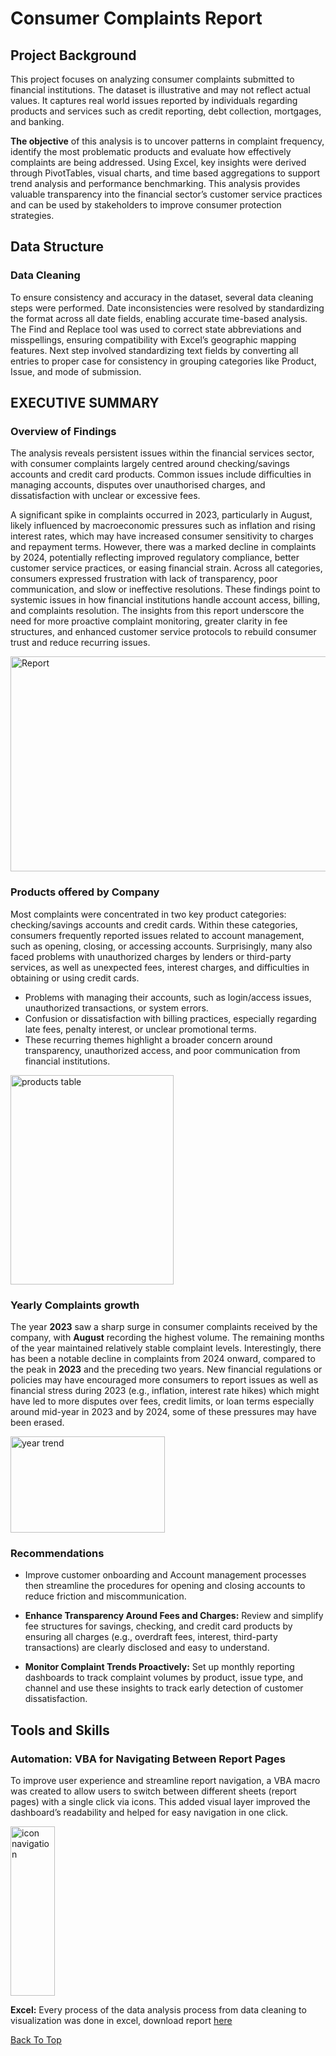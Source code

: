 # Consumer Complaints Report
## Project Background
This project focuses on analyzing consumer complaints submitted to financial institutions. The dataset is illustrative and may not reflect actual values. It captures real world issues reported by individuals regarding products and services such as credit reporting, debt collection, mortgages, and banking.

**The objective** of this analysis is to uncover patterns in complaint frequency, identify the most problematic products and evaluate how effectively complaints are being addressed.
Using Excel, key insights were derived through PivotTables, visual charts, and time based aggregations to support trend analysis and performance benchmarking.
This analysis provides valuable transparency into the financial sector’s customer service practices and can be used by stakeholders to improve consumer protection strategies.

## Data Structure

### Data Cleaning
To ensure consistency and accuracy in the dataset, several data cleaning steps were performed. Date inconsistencies were resolved by standardizing the format across all date fields, enabling accurate time-based analysis. The Find and Replace tool was used to correct state abbreviations and misspellings, ensuring compatibility with Excel’s geographic mapping features. Next step involved standardizing text fields by converting all entries to proper case for consistency in grouping categories like Product, Issue, and mode of submission.
 

## EXECUTIVE SUMMARY

### Overview of Findings
The analysis reveals persistent issues within the financial services sector, with consumer complaints largely centred around checking/savings accounts and credit card products. Common issues include difficulties in managing accounts, disputes over unauthorised charges, and dissatisfaction with unclear or excessive fees.

A significant spike in complaints occurred in 2023, particularly in August, likely influenced by macroeconomic pressures such as inflation and rising interest rates, which may have increased consumer sensitivity to charges and repayment terms. However, there was a marked decline in complaints by 2024, potentially reflecting improved regulatory compliance, better customer service practices, or easing financial strain.
Across all categories, consumers expressed frustration with lack of transparency, poor communication, and slow or ineffective resolutions. These findings point to systemic issues in how financial institutions handle account access, billing, and complaints resolution.
The insights from this report underscore the need for more proactive complaint monitoring, greater clarity in fee structures, and enhanced customer service protocols to rebuild consumer trust and reduce recurring issues.

<img width="599" height="344" alt="Report" src="https://github.com/user-attachments/assets/6f4bba4a-5ba9-47aa-9db0-126370e27e81" />

### Products offered by Company
Most complaints were concentrated in two key product categories: checking/savings accounts and credit cards. Within these categories, consumers frequently reported issues related to account management, such as opening, closing, or accessing accounts. Surprisingly, many also faced problems with unauthorized charges by lenders or third-party services, as well as unexpected fees, interest charges, and difficulties in obtaining or using credit cards.
- Problems with managing their accounts, such as login/access issues, unauthorized transactions, or system errors.
- Confusion or dissatisfaction with billing practices, especially regarding late fees, penalty interest, or unclear promotional terms.
- These recurring themes highlight a broader concern around transparency, unauthorized access, and poor communication from financial institutions.

<img width="261" height="335" alt="products table" src="https://github.com/user-attachments/assets/c28a9975-9b9c-43a3-8086-20578b9398cf" />


### Yearly Complaints growth

The year **2023** saw a sharp surge in consumer complaints received by the company, with **August** recording the highest volume. The remaining months of the year maintained relatively stable complaint levels. Interestingly, there has been a notable decline in complaints from 2024 onward, compared to the peak in **2023** and the preceding two years. New financial regulations or policies may have encouraged more consumers to report issues as well as financial stress during 2023 (e.g., inflation, interest rate hikes) which might have led to more disputes over fees, credit limits, or loan terms especially around mid-year in 2023 and by 2024, some of these pressures may have been erased.

<img width="247" height="154" alt="year trend" src="https://github.com/user-attachments/assets/415f5b56-6ba5-403f-8ac7-f083a3646798" />

### Recommendations
- Improve customer onboarding and Account management processes then streamline the procedures for opening and closing accounts to reduce friction and miscommunication.

- **Enhance Transparency Around Fees and Charges:**  Review and simplify fee structures for savings, checking, and credit card products by ensuring all charges (e.g., overdraft fees, interest, third-party transactions) are clearly disclosed and easy to understand.

- **Monitor Complaint Trends Proactively:** Set up monthly reporting dashboards to track complaint volumes by product, issue type, and channel and use these insights to track early detection of customer dissatisfaction.


## Tools and Skills

### Automation: VBA for Navigating Between Report Pages
To improve user experience and streamline report navigation, a VBA macro was created to allow users to switch between different sheets (report pages) with a single click via icons.
This added visual layer improved the dashboard’s readability and helped for easy navigation in one click.

<img width="71" height="271" alt="icon navigation" src="https://github.com/user-attachments/assets/f373a1a5-dee6-4243-9eab-e34c810f0b5a" />

**Excel:** Every process of the data analysis process from data cleaning to visualization was done in excel, download report [here]()

[Back To Top](#project-background)





